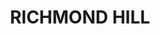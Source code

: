 ---
facts:
- Richmond Hill is located approximately 30 kilometers northwest of Sydney's central
  business district.
- The suburb is part of the Hawkesbury local government area.
- Richmond Hill offers panoramic views of the Hawkesbury River and surrounding countryside.
- The area was originally inhabited by the Dharug people.
- European settlement began in the late 18th century.
- Richmond Hill was once a popular spot for citrus orchards.
- The suburb features a mix of residential properties, including historic homes and
  modern developments.
- The Richmond Hill Community Centre serves as a hub for local activities and events.
- The area is known for its peaceful atmosphere and natural beauty.
- The nearby town of Richmond offers a range of shops, restaurants, and services.
historical_events: []
lastmod: '2025-04-13T18:20:31+00:00'
latitude: -28.706486
layout: suburb
longitude: 153.25943
notable_people: []
postcode: '2480'
state: NSW
title: RICHMOND HILL
tourist_locations:
- name: Hawkesbury Regional Museum
  url: https://www.hawkesbury.nsw.gov.au/museum
- name: Hawkesbury River
- name: Richmond Bridge
- name: Darug National Park
- name: Cattai National Park
- name: Scheyville National Park
url: /nsw/richmond-hill/
---